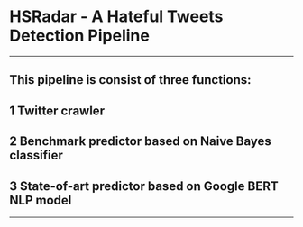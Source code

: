 # HSRadar - A Hateful Tweets Detection Pipeline
***
## This pipeline is consist of three functions:
## 1 Twitter crawler
## 2 Benchmark predictor based on Naive Bayes classifier
## 3 State-of-art predictor based on Google BERT NLP model
***
